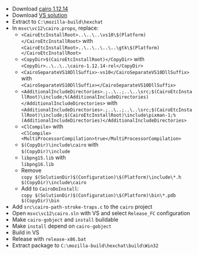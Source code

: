  * Download [cairo 1.12.14](http://cairographics.org/releases/cairo-1.12.14.tar.xz)
 * Download [VS solution](https://live.gnome.org/GTK%2B/Win32/MSVCCompilationOfGTKStack?action=AttachFile&do=get&target=cairo-vsprojects.zip)
 * Extract to `C:\mozilla-build\hexchat`
 * In `msvc\vc12\cairo.props`, replace:
	* `<CairoEtcInstallRoot>..\..\..\vs10\$(Platform)</CairoEtcInstallRoot>` with  
`<CairoEtcInstallRoot>..\..\..\..\..\gtk\$(Platform)</CairoEtcInstallRoot>`
	* `<CopyDir>$(CairoEtcInstallRoot)</CopyDir>` with  
`<CopyDir>..\..\..\cairo-1.12.14-rel</CopyDir>`
	* `<CairoSeparateVS10DllSuffix>-vs10</CairoSeparateVS10DllSuffix>` with  
`<CairoSeparateVS10DllSuffix></CairoSeparateVS10DllSuffix>`
	* `<AdditionalIncludeDirectories>.;..\..;..\..\src;$(CairoEtcInstallRoot)\include;%(AdditionalIncludeDirectories)</AdditionalIncludeDirectories>` with  
`<AdditionalIncludeDirectories>.;..\..;..\..\src;$(CairoEtcInstallRoot)\include;$(CairoEtcInstallRoot)\include\pixman-1;%(AdditionalIncludeDirectories)</AdditionalIncludeDirectories>`
	* `<ClCompile>` with  
`<ClCompile><MultiProcessorCompilation>true</MultiProcessorCompilation>`
	* `$(CopyDir)\include\cairo` with  
`$(CopyDir)\include`
	* `libpng15.lib` with  
`libpng16.lib`
	* Remove  
`copy $(SolutionDir)$(Configuration)\$(Platform)\include\*.h $(CopyDir)\include\cairo`
	* Add to `CairoDoInstall`:  
`copy $(SolutionDir)$(Configuration)\$(Platform)\bin\*.pdb $(CopyDir)\bin`
 * Add `src\cairo-path-stroke-traps.c` to the `cairo` project
 * Open `msvc\vc12\cairo.sln` with VS and select `Release_FC` configuration
 * Make `cairo-gobject` and `install` buildable
 * Make `install` depend on `cairo-gobject`
 * Build in VS
 * Release with `release-x86.bat`
 * Extract package to `C:\mozilla-build\hexchat\build\Win32`
